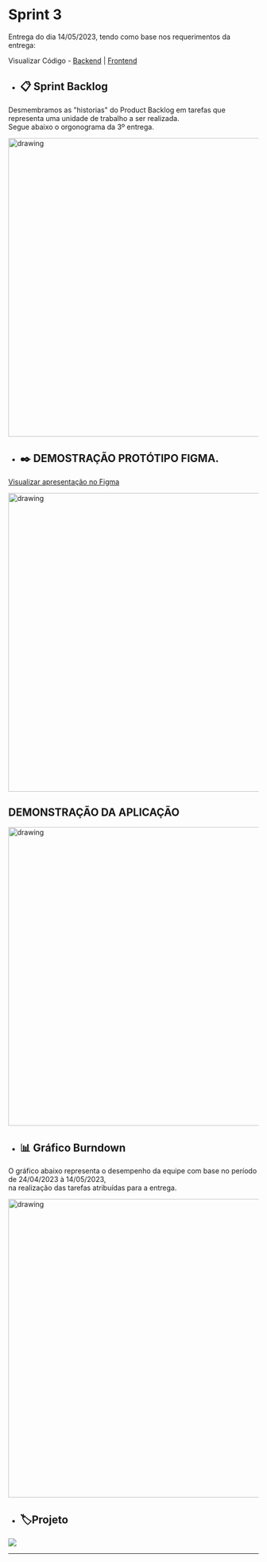 # Sprint 3

Entrega do dia 14/05/2023, tendo como base nos requerimentos da entrega:

Visualizar Código - <a href='https://github.com/Leo0256/API6-SeeTax-BackEnd.git'>Backend</a> | <a href='https://github.com/Jonathan-Assis/API6-SeeTax-FrontEnd.git'>Frontend</a>

- ## 📋 Sprint Backlog

Desmembramos as "historias" do Product Backlog em tarefas que representa uma unidade de trabalho a ser realizada.<br/>Segue abaixo o orgonograma da 3º entrega.  <br/>

<img src="https://github.com/Sarah781/API-6-SeeTax/assets/111800315/df6f7e33-4ecf-47a3-a78e-e8b63936276a"   alt="drawing" width=600>

- ## ✒️ DEMOSTRAÇÃO PROTÓTIPO FIGMA.

<a href='https://www.figma.com/proto/2iz4Cag4lDaoAkmWGajaoD/SeeTax?type=design&node-id=357-178&scaling=min-zoom&page-id=0%3A1&starting-point-node-id=357%3A178'>Visualizar apresentação no Figma </a> <br/>

<img src=""   alt="drawing" width=600> <br/>

## DEMONSTRAÇÃO DA APLICAÇÃO

<img src=""   alt="drawing" width=600>

<br />

- ## 📊 Gráfico Burndown

O gráfico abaixo representa o desempenho da equipe com base no período de 24/04/2023 à 14/05/2023,<br/> na realização das tarefas atribuídas para a entrega.

<img src="https://github.com/Sarah781/API-6-SeeTax/assets/111800315/74465ffe-c167-4b1c-a20e-5c6c7baba5ed"   alt="drawing" width=600>

- ## 🏷️Projeto 

[![](https://img.shields.io/badge/GitHub%20Sprint%201%20Version-100000?style=for-the-badge&logo=github&logoColor=white)](https://github.com/Sarah781/API-JPMorgan/releases/tag/v1.0.0)

<hr>